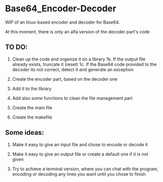 # Base64_Encoder-Decoder

WIP of an linux-based encoder and decoder for Base64.

At this moment, there is only an alfa version of the decoder part's code

TO DO:
----------------------------------------------------------------------------------------------------------------------
  1. Clean up the code and organize it on a library
     1b. If the output file already exists, truncate it (reset)
     1c. If the Base64 code provided to the decoder its not correct, detect it and generate an exception
    
  2. Create the encoder part, based on the decoder one
  
  3. Add it to the library
  
  4. Add also some functions to clean the file management part
  
  5. Create the main file
  
  6. Create the makefile
  

Some ideas:
----------------------------------------------------------------------------------------------------------------------
  1. Make it easy to give an input file and chose to encode or decode it
  2. Make it easy to give an output file or create a default one if it is not given
  
  3. Try to achieve a terminal version, where you can chat with the program, encoding or decoding any lines you want
     until you chose to finish
